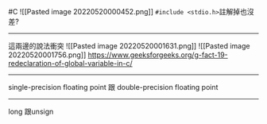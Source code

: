 #C
![[Pasted image 20220520000452.png]]
`#include <stdio.h>`註解掉也沒差?

---
這兩邊的說法衝突
![[Pasted image 20220520001631.png]]
![[Pasted image 20220520001756.png]]
https://www.geeksforgeeks.org/g-fact-19-redeclaration-of-global-variable-in-c/

---

single-precision floating point 跟 double-precision floating point

---
long 跟unsign
